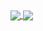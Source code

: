 <a href="https://llukk.carrd.co/">
  <img align="center" src="https://github-readme-stats.vercel.app/api?username=LuK050&count_private=true&show_icons=true&theme=dark&text_color=ededed&hide_border=true&disable_animations=true&line_height=27&cache_seconds=7200" />
</a>
<a href="https://llukk.carrd.co/">
  <img align="center" src="https://github-readme-stats.vercel.app/api/top-langs/?username=LuK050&count_private=true&langs_count=3&theme=dark&text_color=ededed&card_width=230&hide_border=true&cache_seconds=7200" />
</a>

  

